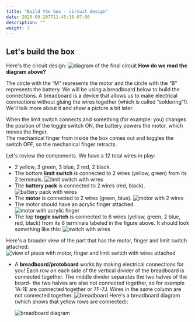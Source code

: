 ```yaml
---
title: "Build the box - circuit design"
date: 2020-09-207T11:45:38-07:00
description: ""
weight: 3
---
```


## Let's build the box

Here's the circuit design:
![diagram of the final circuit](../img/circuit-color.png)
**How do we read the diagram above?**

The circle with the “M” represents the motor and the circle with the “B” represents the battery. We will be using a breadboard below to build the connections. A breadboard is a device that allows us to make electrical connections without gluing the wires together (which is called “soldering”!). We'll talk more about it and show a picture a bit later.

When the limit switch connects and something (for example: you) changes the position of the toggle switch ON, the battery powers the motor, which moves the finger.  
The mechanical finger from inside the box comes out and toggles the switch OFF, so the mechanical finger retracts.

Let's review the components. We have a 12 total wires in play:
- 2 yellow, 3 green, 3 blue, 2 red, 2 black.
- The bottom **limit switch** is connected to 2 wires (yellow, green) from its 2 terminals. 
![limit switch with wires](../img/limitSwitchWithWires.jpg)
- The **battery pack** is connected to 2 wires (red, black). 
![battery pack with wires](../img/batteryPackWithWires.jpg)
- The **motor** is connected to 2 wires (green, blue). 
![motor with 2 wires](../img/motorWith2Wires.jpg)
- The motor should have an acrylic finger attached.
![motor with acrylic finger](../img/motorWithFinger.jpg)
- The top **toggle switch** is connected to 6 wires (yellow, green, 2 blue, red, black) from its 6 terminals labeled in the figure above. 
It should look something like this:
![switch with wires](../img/switchWithWires.jpg)

Here's a broader view of the part that has the motor, finger and limit switch attached:
![view of piece with motor, finger and limit switch with wires attached](../img/motorFingerAndLimitSwitchPiece.jpg)
- A **breadboard/protoboard** works by making electrical connections for you! Each row on each side of the vertical divider of the breadboard is connected together.  The middle divider separates the two halves of the board- the two halves are also not connected together, so for example 1A-1E are connected together or 7F-7J. Wires in the same column are not connected together.
![breadboard](../img/breadboard1.png)
Here's a breadboard diagram (which shows that yellow rows are connected):

	![breadboard diagram](../img/breadboardDiagram.png)

